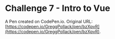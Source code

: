 # Challenge 7 - Intro to Vue

A Pen created on CodePen.io. Original URL: [https://codepen.io/GreggPollack/pen/bzXpvR](https://codepen.io/GreggPollack/pen/bzXpvR).


